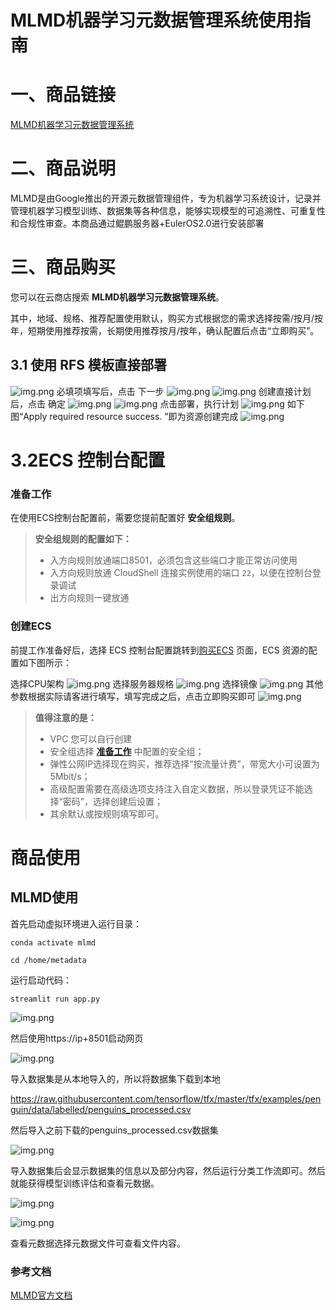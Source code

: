 # MLMD机器学习元数据管理系统使用指南



# 一、商品链接



[MLMD机器学习元数据管理系统](https://marketplace.huaweicloud.com/hidden/contents/10e68a87-10f0-4245-a3f4-77eea4e91916#productid=OFFI1148940556404793344)

# 二、商品说明



MLMD是由Google推出的开源元数据管理组件，专为机器学习系统设计，记录并管理机器学习模型训练、数据集等各种信息，能够实现模型的可追溯性、可重复性和合规性审查。本商品通过鲲鹏服务器+EulerOS2.0进行安装部署

# 三、商品购买



您可以在云商店搜索 **MLMD机器学习元数据管理系统**。

其中，地域、规格、推荐配置使用默认，购买方式根据您的需求选择按需/按月/按年，短期使用推荐按需，长期使用推荐按月/按年，确认配置后点击“立即购买”。

## 3.1 使用 RFS 模板直接部署



![img.png](images/img1.png) 
必填项填写后，点击 下一步
![img.png](images/img2.png)
![img.png](images/img3.png)
创建直接计划后，点击 确定
![img.png](images/img4.png)
![img.png](images/img5.png)
点击部署，执行计划
![img.png](images/img6.png)
如下图“Apply required resource success. ”即为资源创建完成
![img.png](images/img7.png)

# 3.2ECS 控制台配置



### 准备工作



在使用ECS控制台配置前，需要您提前配置好 **安全组规则**。

> **安全组规则的配置如下：**
>
> - 入方向规则放通端口8501，必须包含这些端口才能正常访问使用
> - 入方向规则放通 CloudShell 连接实例使用的端口 `22`，以便在控制台登录调试
> - 出方向规则一键放通

### 创建ECS



前提工作准备好后，选择 ECS 控制台配置跳转到[购买ECS](https://support.huaweicloud.com/qs-ecs/ecs_01_0103.html) 页面，ECS 资源的配置如下图所示：

选择CPU架构 
![img.png](images/img8.png)
选择服务器规格 ![img.png](images/img9.png)
选择镜像 ![img.png](images/img10.png)
其他参数根据实际请客进行填写，填写完成之后，点击立即购买即可 
![img.png](images/img11.png)

> **值得注意的是：**
>
> - VPC 您可以自行创建
> - 安全组选择 [**准备工作**](#准备工作) 中配置的安全组；
> - 弹性公网IP选择现在购买，推荐选择“按流量计费”，带宽大小可设置为5Mbit/s；
> - 高级配置需要在高级选项支持注入自定义数据，所以登录凭证不能选择“密码”，选择创建后设置；
> - 其余默认或按规则填写即可。

# 商品使用



## MLMD使用

首先启动虚拟环境进入运行目录：
```
conda activate mlmd

cd /home/metadata
```
运行启动代码：
```
streamlit run app.py
```

![img.png](images/img_1.png)

然后使用https://ip+8501启动网页

![img.png](images/img_2.png)

导入数据集是从本地导入的，所以将数据集下载到本地

https://raw.githubusercontent.com/tensorflow/tfx/master/tfx/examples/penguin/data/labelled/penguins_processed.csv

然后导入之前下载的penguins_processed.csv数据集

![img.png](images/img_3.png)

导入数据集后会显示数据集的信息以及部分内容，然后运行分类工作流即可。然后就能获得模型训练评估和查看元数据。

![img.png](images/img_4.png)

![img.png](images/img_5.png)

查看元数据选择元数据文件可查看文件内容。

### 参考文档



[MLMD官方文档](https://github.com/tensorflow/metadata)

